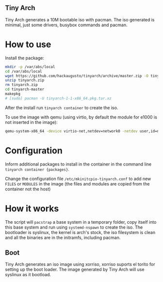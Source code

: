 Tiny Arch
---------

Tiny Arch generates a 10M bootable iso with pacman. The iso generated is
minimal, just some drivers, busybox commands and pacman.

# How to use

Install the package:

```sh
mkdir -p /var/abs/local
cd /var/abs/local
wget https://github.com/hackaugusto/tinyarch/archive/master.zip -O tinyarch.zip
unzip tinyarch.zip
rm tinyarch.zip
cd tinyarch-master
makepkg
# [sudo] pacman -U tinyarch-1-1-x86_64.pkg.tar.xz
```

After the install run `tinyarch container` to create the iso.

To use the image with qemu (using virtio, by default the module
for e1000 is not inserted in the image):

```sh
qemu-system-x86_64 -device virtio-net,netdev=network0 -netdev user,id=network0 -boot order=d -cdrom tinyarch.iso
```

# Configuration

Inform additional packages to install in the container in the command line
`tinyarch container {packages}`.

Change the configuration file `/etc/mkinitcpio-tinyarch.conf` to add new
`FILES` or `MODULES` in the image (the files and modules are copied from
the container not the host)

# How it works

The script will `pacstrap` a base system in a temporary folder, copy itself
into this base system and run using `systemd-nspawn` to create the iso. The
bootloader is syslinux, the kernel is arch's stock, the iso filesystem is
clean and all the binaries are in the initramfs, including pacman.

## Boot

Tiny Arch generates an iso image using xorriso, xorriso suports el torito for
setting up the boot loader. The image generated by Tiny Arch will use syslinux
as it bootload.
